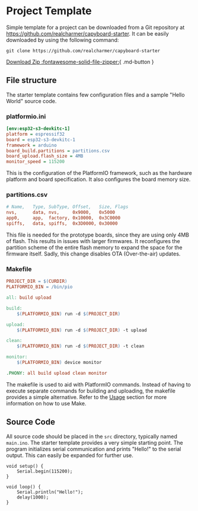 # Project Template

Simple template for a project can be downloaded from a Git repository at <https://github.com/realcharmer/capyboard-starter>. It can be easily downloaded by using the following command: 

```
git clone https://github.com/realcharmer/capyboard-starter
```

[Download Zip :fontawesome-solid-file-zipper:](https://github.com/realcharmer/capyboard-docs/archive/refs/heads/master.zip){ .md-button }

## File structure

The starter template contains few configuration files and a sample "Hello World" source code.

### platformio.ini

```ini
[env:esp32-s3-devkitc-1]
platform = espressif32
board = esp32-s3-devkitc-1
framework = arduino
board_build.partitions = partitions.csv
board_upload.flash_size = 4MB
monitor_speed = 115200
```

This is the configuration of the PlatformIO framework, such as the hardware platform and board specification. It also configures the board memory size.

### partitions.csv

```ini
# Name,   Type, SubType, Offset,   Size, Flags
nvs,      data, nvs,     0x9000,   0x5000
app0,     app,  factory, 0x10000,  0x3C0000
spiffs,   data, spiffs,  0x3D0000, 0x30000
```

This file is needed for the prototype boards, since they are using only 4MB of flash. This results in issues with larger firmwares. It reconfigures the partition scheme of the entire flash memory to expand the space for the firmware itself. Sadly, this change disables OTA (Over-the-air) updates.

### Makefile

```makefile
PROJECT_DIR = $(CURDIR)
PLATFORMIO_BIN = /bin/pio

all: build upload

build:
	$(PLATFORMIO_BIN) run -d $(PROJECT_DIR)

upload:
	$(PLATFORMIO_BIN) run -d $(PROJECT_DIR) -t upload

clean:
	$(PLATFORMIO_BIN) run -d $(PROJECT_DIR) -t clean

monitor:
	$(PLATFORMIO_BIN) device monitor

.PHONY: all build upload clean monitor
```

The makefile is used to aid with PlatformIO commands. Instead of having to execute separate commands for building and uploading, the makefile provides a simple alternative. Refer to the [Usage](usage.md) section for more information on how to use Make.

## Source Code

All source code should be placed in the `src` directory, typically named `main.ino`. The starter template provides a very simple starting point. The program initializes serial communication and prints "Hello!" to the serial output. This can easily be expanded for further use.

```arduino
void setup() {
	Serial.begin(115200);
}

void loop() {
	Serial.println("Hello!");
	delay(1000);
}
```
